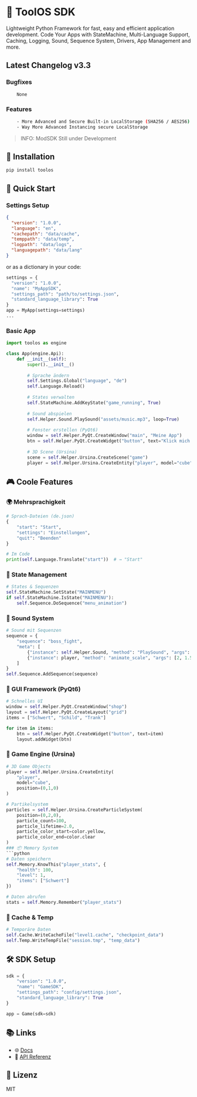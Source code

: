 # 🚀 ToolOS SDK

Lightweight Python Framework for fast, easy and efficient application development.
Code Your Apps with StateMachine, Multi-Language Support, Caching, Logging, Sound, Sequence System, Drivers, App Management and more.



## Latest Changelog  **v3.3**

### Bugfixes
```bash
    None
```
### Features
```bash
    - More Advanced and Secure Built-in LocalStorage (SHA256 / AES256)
    - Way More Advanced Instancing secure LocalStorage
```
> INFO: ModSDK Still under Development
## 🔧 Installation

```bash
pip install toolos
```

## 🎯 Quick Start

### Settings Setup

```json
{
  "version": "1.0.0",
  "language": "en",
  "cachepath": "data/cache",
  "temppath": "data/temp",
  "logpath": "data/logs",
  "languagepath": "data/lang"
}
```
or as a dictionary in your code:
```python
settings = {
  "version": "1.0.0",
  "name": "MyAppSDK",
  "settings_path": "path/to/settings.json",
  "standard_language_library": True
}
app = MyApp(settings=settings)
...
```

### Basic App
```python
import toolos as engine

class App(engine.Api):
    def __init__(self):
        super().__init__()
        
        # Sprache ändern
        self.Settings.Global("language", "de")
        self.Language.Reload()
        
        # States verwalten
        self.StateMachine.AddKeyState("game_running", True)
        
        # Sound abspielen
        self.Helper.Sound.PlaySound("assets/music.mp3", loop=True)
        
        # Fenster erstellen (PyQt6)
        window = self.Helper.PyQt.CreateWindow("main", "Meine App")
        btn = self.Helper.PyQt.CreateWidget("button", text="Klick mich!")
        
        # 3D Scene (Ursina)
        scene = self.Helper.Ursina.CreateScene("game")
        player = self.Helper.Ursina.CreateEntity("player", model="cube")

```

## 🎮 Coole Features

### 🌍 Mehrsprachigkeit
```python
# Sprach-Dateien (de.json)
{
    "start": "Start",
    "settings": "Einstellungen",
    "quit": "Beenden"
}

# Im Code
print(self.Language.Translate("start"))  # → "Start"
```

### 💾 State Management

```python
# States & Sequenzen
self.StateMachine.SetState("MAINMENU")
if self.StateMachine.IsState("MAINMENU"):
    self.Sequence.DoSequence("menu_animation")

```

### 🎵 Sound System 
```python
# Sound mit Sequenzen
sequence = {
    "sequence": "boss_fight",
    "meta": [
        {"instance": self.Helper.Sound, "method": "PlaySound", "args": ["boss.mp3"]},
        {"instance": player, "method": "animate_scale", "args": [2, 1.5]}
    ]
}
self.Sequence.AddSequence(sequence)
```

### 🎨 GUI Framework (PyQt6)
```python
# Schnelles UI
window = self.Helper.PyQt.CreateWindow("shop")
layout = self.Helper.PyQt.CreateLayout("grid")
items = ["Schwert", "Schild", "Trank"]

for item in items:
    btn = self.Helper.PyQt.CreateWidget("button", text=item)
    layout.addWidget(btn)
```

### 🎲 Game Engine (Ursina)
```python
# 3D Game Objects
player = self.Helper.Ursina.CreateEntity(
    "player",
    model="cube", 
    position=(0,1,0)
)

# Partikelsystem
particles = self.Helper.Ursina.CreateParticleSystem(
    position=(0,2,0),
    particle_count=100,
    particle_lifetime=2.0,
    particle_color_start=color.yellow,
    particle_color_end=color.clear
)
### 📦 Memory System
```python
# Daten speichern
self.Memory.KnowThis("player_stats", {
    "health": 100,
    "level": 1,
    "items": ["Schwert"]
})

# Daten abrufen
stats = self.Memory.Remember("player_stats")
```

### 🔄 Cache & Temp
```python
# Temporäre Daten
self.Cache.WriteCacheFile("level1.cache", "checkpoint_data")
self.Temp.WriteTempFile("session.tmp", "temp_data")
```

## 🛠️ SDK Setup

```python
sdk = {
    "version": "1.0.0",
    "name": "GameSDK",
    "settings_path": "config/settings.json",
    "standard_language_library": True
}

app = Game(sdk=sdk)
```

## 📚 Links
- 🌐 [Docs](https://claytechnologie.github.io/ToolSDK/)
- 📖 [API Referenz](https://claytechnologie.github.io/ToolSDK/api/)

## 📜 Lizenz
MIT